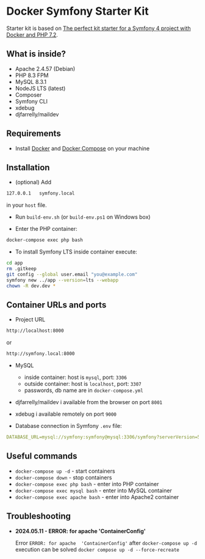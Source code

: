 # Docker Symfony Starter Kit

Starter kit is based on [The perfect kit starter for a Symfony 4 project with Docker and PHP 7.2](https://medium.com/@romaricp/the-perfect-kit-starter-for-a-symfony-4-project-with-docker-and-php-7-2-fda447b6bca1).

## What is inside?

* Apache 2.4.57 (Debian)
* PHP 8.3 FPM
* MySQL 8.3.1
* NodeJS LTS (latest)
* Composer
* Symfony CLI 
* xdebug
* djfarrelly/maildev

## Requirements

* Install [Docker](https://www.docker.com/products/docker-desktop) and [Docker Compose](https://docs.docker.com/compose/install) on your machine 

## Installation

* (optional) Add 

```bash
127.0.0.1   symfony.local
```
in your `host` file.

* Run `build-env.sh` (or `build-env.ps1` on Windows box)

* Enter the PHP container:

```bash
docker-compose exec php bash
```

* To install Symfony LTS inside container execute:

```bash
cd app
rm .gitkeep
git config --global user.email "you@example.com"
symfony new ../app --version=lts --webapp
chown -R dev.dev *
```

## Container URLs and ports

* Project URL

```bash
http://localhost:8000
```

or 

```bash
http://symfony.local:8000
```

* MySQL

    * inside container: host is `mysql`, port: `3306`
    * outside container: host is `localhost`, port: `3307`
    * passwords, db name are in `docker-compose.yml`
    
* djfarrelly/maildev i available from the browser on port `8001`

* xdebug i available remotely on port `9000`

* Database connection in Symfony `.env` file:
```yaml
DATABASE_URL=mysql://symfony:symfony@mysql:3306/symfony?serverVersion=5.7
```

## Useful commands

* `docker-compose up -d` - start containers
* `docker-compose down` - stop containers
* `docker-compose exec php bash` - enter into PHP container
* `docker-compose exec mysql bash` - enter into MySQL container
* `docker-compose exec apache bash` - enter into Apache2 container

## Troubleshooting

* **2024.05.11 - ERROR: for apache  'ContainerConfig'**

  Error `ERROR: for apache  'ContainerConfig'` after `docker-compose up -d` execution can be solved `docker compose up -d --force-recreate`

  





